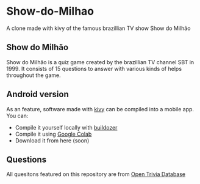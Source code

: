 # Show-do-Milhao
A clone made with kivy of the famous brazillian TV show Show do Milhão

## Show do Milhão
Show do Milhão is a quiz game created by the brazillian TV channel SBT in 1999. It consists of 15 questions to answer with various kinds of helps throughout the game.

## Android version
As an feature, software made with [kivy](https://github.com/kivy/kivy) can be compiled into a mobile app. You can:
- Compile it yourself locally with [buildozer](https://buildozer.readthedocs.io/en/latest/)
- Compile it using [Google Colab](https://colab.research.google.com/drive/1b9gMzs6XAtxCtahxei4N0fWZk7xiPlVw)
- Download it from here (soon)

## Questions
All quesitons featured on this repository are from [Open Trivia Database](https://opentdb.com/)
